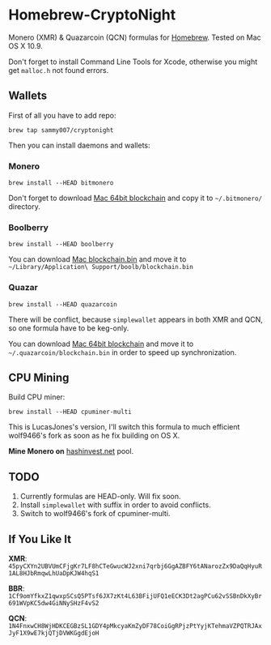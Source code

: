 Homebrew-CryptoNight
====================
Monero (XMR) & Quazarcoin (QCN) formulas for [Homebrew](http://brew.sh). Tested on Mac OS X 10.9.

Don't forget to install Command Line Tools for Xcode, otherwise you might get `malloc.h` not found errors.

Wallets
-------

First of all you have to add repo:

`brew tap sammy007/cryptonight`

Then you can install daemons and wallets:

### Monero

`brew install --HEAD bitmonero`

Don't forget to download [Mac 64bit blockchain](http://monero.cc/downloads/blockchain/mac/blockchain.bin)
and copy it to `~/.bitmonero/` directory.

### Boolberry

`brew install --HEAD boolberry`

You can download [Mac blockchain.bin](https://mega.co.nz/#!T80CVCpI!ZRJS5fXTURD5wjofDdsC3_H3OBEmUgbox-CJBMzBeLk)
and move it to `~/Library/Application\ Support/boolb/blockchain.bin`

### Quazar

`brew install --HEAD quazarcoin`

There will be conflict, because `simplewallet` appears in both XMR and QCN, so one formula have to be keg-only.

You can download [Mac 64bit blockchain](https://mega.co.nz/#!wZNwmZzS!QLG989DwzJUkVnG9vPN391IKFiA3w0DPQikmkTyYaDY)
and move it to `~/.quazarcoin/blockchain.bin` in order to speed up synchronization.

CPU Mining
----------

Build CPU miner:

`brew install --HEAD cpuminer-multi`

This is LucasJones's version, I'll switch this formula to much efficient wolf9466's fork as soon as he fix building on OS X.

**Mine Monero on** [hashinvest.net](http://hashinvest.net) pool.

TODO
----
1. Currently formulas are HEAD-only. Will fix soon.
2. Install `simplewallet` with suffix in order to avoid conflicts.
3. Switch to wolf9466's fork of cpuminer-multi.

If You Like It
--------------

**XMR**: `45pyCXYn2UBVUmCFjgKr7LF8hCTeGwucWJ2xni7qrbj6GgAZBFY6tANarozZx9DaQqHyuR1AL8HJbRmqwLhUaDpKJW4hqS1`

**BBR**: `1Cf9omYfkxZ1qwxpSCsQ5PTsf6JX7zKt4L63BFijUFQ1eECK3Dt2agPCu62vSSBnDkXyBr691WVpKC5dw4GiNNySHzF4vS2`

**QCN**: `1N4FnxwCH8WjHDKCEGBzSL1GDY4pMkcyaKmZyDF78CoiGgRPjzPtYyjKTehmaVZPQTRJAxJyF1X9wE7kjQTjDVWKGgdEjoH`
